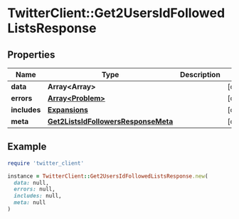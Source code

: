 # TwitterClient::Get2UsersIdFollowedListsResponse

## Properties

| Name | Type | Description | Notes |
| ---- | ---- | ----------- | ----- |
| **data** | **Array&lt;Array&gt;** |  | [optional] |
| **errors** | [**Array&lt;Problem&gt;**](Problem.md) |  | [optional] |
| **includes** | [**Expansions**](Expansions.md) |  | [optional] |
| **meta** | [**Get2ListsIdFollowersResponseMeta**](Get2ListsIdFollowersResponseMeta.md) |  | [optional] |

## Example

```ruby
require 'twitter_client'

instance = TwitterClient::Get2UsersIdFollowedListsResponse.new(
  data: null,
  errors: null,
  includes: null,
  meta: null
)
```

